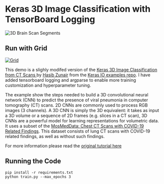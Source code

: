 # Keras 3D Image Classification with TensorBoard Logging 


![3D Brain Scan Segments](https://keras.io/img/examples/vision/3D_image_classification/3D_image_classification_19_0.png)

## Run with Grid

[![Grid](https://img.shields.io/badge/rid_AI-run-78FF96.svg?labelColor=black&logo=data:image/svg%2bxml;base64,PHN2ZyB3aWR0aD0iNDgiIGhlaWdodD0iNDgiIGZpbGw9Im5vbmUiIHhtbG5zPSJodHRwOi8vd3d3LnczLm9yZy8yMDAwL3N2ZyI+PHBhdGggZD0iTTEgMTR2MjBhMTQgMTQgMCAwMDE0IDE0aDlWMzYuOEgxMi42VjExaDIyLjV2N2gxMS4yVjE0QTE0IDE0IDAgMDAzMi40IDBIMTVBMTQgMTQgMCAwMDEgMTR6IiBmaWxsPSIjZmZmIi8+PHBhdGggZD0iTTM1LjIgNDhoMTEuMlYyNS41SDIzLjl2MTEuM2gxMS4zVjQ4eiIgZmlsbD0iI2ZmZiIvPjwvc3ZnPg==)](https://platform.grid.ai/#/runs?script=https://github.com/aribornstein/Keras3DImageClassifcation/blob/800e59c500af6a80c692d8a46b43c94505718adf/train.py&cloud=grid&instance=g4dn.xlarge&accelerators=1&disk_size=200&framework=tensorflow&script_args=grid%20train%20train.py%20--g_gpus%201%20--g_instance_type%20g4dn.xlarge%20--g_framework%20tensorflow%20--max_epochs%205)

This demo is a slighly modifed version of the [Keras 3D Image Classification from CT Scans
](https://keras.io/examples/vision/3D_image_classification/) by [Hasib Zunair](https://hasibzunair.github.io/) from the [Keras IO examples repo](https://github.com/keras-team/keras-io/tree/master/examples). I have added tensorboard logging and argparse to enable more training customization and hyperparameter tuning. 

The example show the steps needed to build a 3D convolutional neural network (CNN) to predict the presence of viral pneumonia in computer tomography (CT) scans. 2D CNNs are commonly used to process RGB images (3 channels). A 3D CNN is simply the 3D equivalent: it takes as input a 3D volume or a sequence of 2D frames (e.g. slices in a CT scan), 3D CNNs are a powerful model for learning representations for volumetric data. It uses a subset of the [MosMedData: Chest CT Scans with COVID-19 Related Findings](https://arxiv.org/abs/2005.06465). This dataset consists of lung CT scans with COVID-19 related findings, as well as without such findings.

For more information please read the [original tutorial here](https://keras.io/examples/vision/3D_image_classification/)


## Running the Code

```
pip install -r requirements.txt
python train.py --max_epochs 3
```
